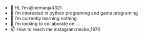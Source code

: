 - 👋 Hi, I’m @nemanja4321
- 👀 I’m interested in python programing and game programing
- 🌱 I’m currently learning nothing
- 💞️ I’m looking to collaborate on ...
- 📫 How to reach me instagram:necke_1970

<!---
nemanja4321/nemanja4321 is a ✨ special ✨ repository because its `README.md` (this file) appears on your GitHub profile.
You can click the Preview link to take a look at your changes.
--->
